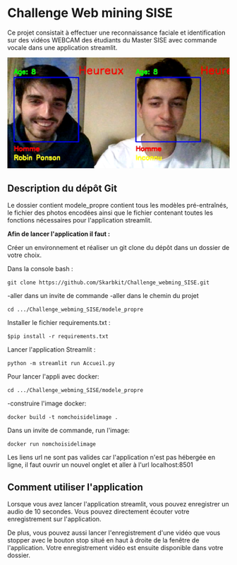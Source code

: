# Challenge Web mining SISE

Ce projet consistait à effectuer une reconnaissance faciale et identification sur des vidéos WEBCAM des étudiants du Master SISE avec commande vocale dans une application streamlit.

![](image/detect_2_visages.png)

## Description du dépôt Git
Le dossier contient modele_propre contient tous les modèles pré-entraînés, le fichier des photos encodées ainsi que le fichier contenant toutes les fonctions nécessaires pour l'application streamlit.

**Afin de lancer l'application il faut :**

Créer un environnement et réaliser un git clone du dépôt dans un dossier de votre choix.

Dans la console bash :

```
git clone https://github.com/Skarbkit/Challenge_webming_SISE.git
```
-aller dans un invite de commande -aller dans le chemin du projet
```
cd .../Challenge_webming_SISE/modele_propre
```

Installer le fichier requirements.txt :
```
$pip install -r requirements.txt
```
Lancer l'application Streamlit :
```
python -m streamlit run Accueil.py
```
Pour lancer l'appli avec docker:
```
cd .../Challenge_webming_SISE/modele_propre
```
-construire l'image docker:
```
docker build -t nomchoisidelimage .
```
Dans un invite de commande, run l'image:
```
docker run nomchoisidelimage 
```
Les liens url ne sont pas valides car l'application n'est pas hébergée en ligne, il faut ouvrir un nouvel onglet et aller à l'url localhost:8501

## Comment utiliser l'application

Lorsque vous avez lancer l'application streamlit, vous pouvez enregistrer un audio de 10 secondes. Vous pouvez directement écouter votre enregistrement sur l'application.

De plus, vous pouvez aussi lancer l'enregistrement d'une vidéo que vous stopper avec le bouton stop situé en haut à droite de la fenêtre de l'application. Votre enregistrement vidéo est ensuite disponible dans votre dossier. 
